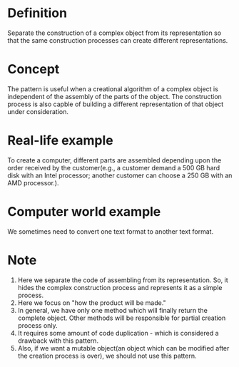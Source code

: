 # Definition
Separate the construction of a complex object from its representation so that the same construction processes can create different representations.

# Concept
The pattern is useful when a creational algorithm of a complex object is independent of the assembly of the parts of the object. The construction process is also capble of building a different representation of that object under consideration.

# Real-life example
To create a computer, different parts are assembled depending upon the order received by the customer(e.g., a customer demand a 500 GB hard disk with an Intel processor; another customer can choose a 250 GB with an AMD processor.).

# Computer world example
We sometimes need to convert one text format to another text format.

# Note
1. Here we separate the code of assembling from its representation. So, it hides the complex construction process and represents it as a simple process.
2. Here we focus on "how the product will be made."
3. In general, we have only one method which will finally return the complete object. Other methods will be responsible for partial creation process only.
4. It requires some amount of code duplication - which is considered a drawback with this pattern.
5. Also, if we want a mutable object(an object which can be modified after the creation process is over), we should not use this pattern. 

